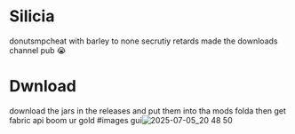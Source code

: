 # Silicia
donutsmpcheat with barley to none secrutiy
retards made the downloads channel pub :sob: 
# Dwnload
download the jars in the releases and put them into tha mods folda then get fabric api boom ur gold
#images
gui![2025-07-05_20 48 50](https://github.com/user-attachments/assets/5befae15-fee8-4e09-811e-866adc93c1e3)
